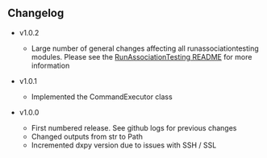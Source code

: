## Changelog

* v1.0.2
  * Large number of general changes affecting all runassociationtesting modules. Please see the [RunAssociationTesting README](https://github.com/mrcepid-rap/mrcepid-runassociationtesting/blob/main/Readme.md) for more information

* v1.0.1
  * Implemented the CommandExecutor class
 
* v1.0.0
  * First numbered release. See github logs for previous changes
  * Changed outputs from str to Path
  * Incremented dxpy version due to issues with SSH / SSL
